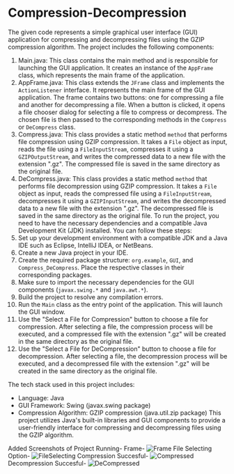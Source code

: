# Compression-Decompression
The given code represents a simple graphical user interface (GUI) application for compressing and decompressing files using the GZIP compression algorithm. The project includes the following components:
1. Main.java: This class contains the main method and is responsible for launching the GUI application. It creates an instance of the `AppFrame` class, which represents the main frame of the application.
2. AppFrame.java: This class extends the `JFrame` class and implements the `ActionListener` interface. It represents the main frame of the GUI application. The frame contains two buttons: one for compressing a file and another for decompressing a file. When a button is clicked, it opens a file chooser dialog for selecting a file to compress or decompress. The chosen file is then passed to the corresponding methods in the `Compress` or `DeCompress` class.
3. Compress.java: This class provides a static method `method` that performs file compression using GZIP compression. It takes a `File` object as input, reads the file using a `FileInputStream`, compresses it using a `GZIPOutputStream`, and writes the compressed data to a new file with the extension ".gz". The compressed file is saved in the same directory as the original file.
4. DeCompress.java: This class provides a static method `method` that performs file decompression using GZIP compression. It takes a `File` object as input, reads the compressed file using a `FileInputStream`, decompresses it using a `GZIPInputStream`, and writes the decompressed data to a new file with the extension ".gz". The decompressed file is saved in the same directory as the original file.
To run the project, you need to have the necessary dependencies and a compatible Java Development Kit (JDK) installed. You can follow these steps:
1. Set up your development environment with a compatible JDK and a Java IDE such as Eclipse, IntelliJ IDEA, or NetBeans.
2. Create a new Java project in your IDE.
3. Create the required package structure: `org.example`, `GUI`, and `Compress_DeCompress`. Place the respective classes in their corresponding packages.
4. Make sure to import the necessary dependencies for the GUI components (`javax.swing.*` and `java.awt.*`).
5. Build the project to resolve any compilation errors.
6. Run the `Main` class as the entry point of the application. This will launch the GUI window.
7. Use the "Select a File for Compression" button to choose a file for compression. After selecting a file, the compression process will be executed, and a compressed file with the extension ".gz" will be created in the same directory as the original file.
8. Use the "Select a File for DeCompression" button to choose a file for decompression. After selecting a file, the decompression process will be executed, and a decompressed file with the extension ".gz" will be created in the same directory as the original file.

The tech stack used in this project includes:
- Language: Java
- GUI Framework: Swing (javax.swing package)
- Compression Algorithm: GZIP compression (java.util.zip package)
This project utilizes Java's built-in libraries and GUI components to provide a user-friendly interface for compressing and decompressing files using the GZIP algorithm.

Added Screenshots of Project Running-
Frame-
![Frame](https://github.com/RaghuCodeWizard/Compression-Decompression/assets/137168147/af6fbfe5-5231-4cf5-b31a-ce4f516ef614)
File Selecting Option-
![FileSelecting](https://github.com/RaghuCodeWizard/Compression-Decompression/assets/137168147/fafa96a4-0afa-4787-a506-b6359b622b8c)
Compression Succesful-
![Compressed](https://github.com/RaghuCodeWizard/Compression-Decompression/assets/137168147/ef74a7a3-4a68-4628-8722-9108d78d020a)
Decompression Succesful-
![DeCompressed](https://github.com/RaghuCodeWizard/Compression-Decompression/assets/137168147/524836e8-0c31-4f7b-94d0-81571cd46041)
